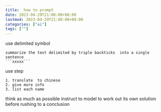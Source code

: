 ```yaml
---
title:  how to prompt
date: 2023-04-29T21:00:08+08:00
lastmod: 2023-04-29T21:00:08+08:00
categories: ["ai"]
tags: [""]
---
```




use delimited symbol

```
summarize the text delimited by triple backticks  into a single sentence 
```xxxxx```
```


use step

```
1. translate  to chinese
2. give more info 
3. list each name 

```



think as much as possible
instruct to model to work out its own solution before rushing  to a conclusion